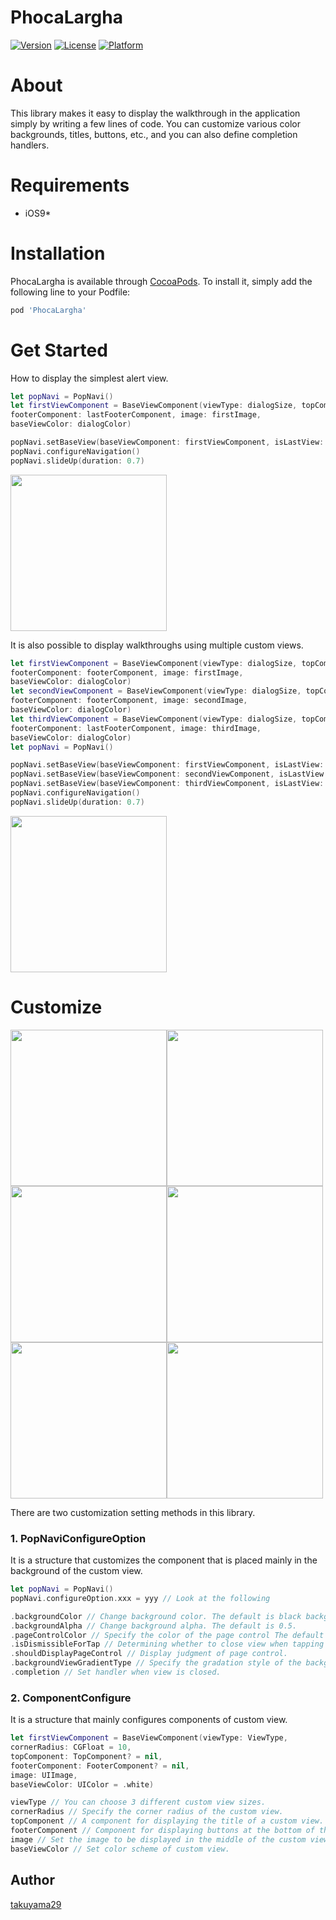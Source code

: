 # PhocaLargha

[![Version](https://img.shields.io/cocoapods/v/PhocaLargha.svg?style=flat)](https://cocoapods.org/pods/PhocaLargha)
[![License](https://img.shields.io/cocoapods/l/PhocaLargha.svg?style=flat)](https://cocoapods.org/pods/PhocaLargha)
[![Platform](https://img.shields.io/cocoapods/p/PhocaLargha.svg?style=flat)](https://cocoapods.org/pods/PhocaLargha)

# About
This library makes it easy to display the walkthrough in the application simply by writing a few lines of code.
You can customize various color backgrounds, titles, buttons, etc., and you can also define completion handlers.

# Requirements
- iOS9*

# Installation
PhocaLargha is available through [CocoaPods](https://cocoapods.org). To install
it, simply add the following line to your Podfile:

```ruby
pod 'PhocaLargha'
```


# Get Started
How to display the simplest alert view.

```swift
let popNavi = PopNavi()
let firstViewComponent = BaseViewComponent(viewType: dialogSize, topComponent: topComponent,
footerComponent: lastFooterComponent, image: firstImage,
baseViewColor: dialogColor)

popNavi.setBaseView(baseViewComponent: firstViewComponent, isLastView: true)
popNavi.configureNavigation()
popNavi.slideUp(duration: 0.7)
```

<img src="https://user-images.githubusercontent.com/17525335/43888072-8d858ef0-9bfb-11e8-9a97-774bcb0d9f87.gif" width="250">

It is also possible to display walkthroughs using multiple custom views.

```swift
let firstViewComponent = BaseViewComponent(viewType: dialogSize, topComponent: topComponent,
footerComponent: footerComponent, image: firstImage,
baseViewColor: dialogColor)
let secondViewComponent = BaseViewComponent(viewType: dialogSize, topComponent: topComponent,
footerComponent: footerComponent, image: secondImage,
baseViewColor: dialogColor)
let thirdViewComponent = BaseViewComponent(viewType: dialogSize, topComponent: topComponent,
footerComponent: lastFooterComponent, image: thirdImage,
baseViewColor: dialogColor)
let popNavi = PopNavi()

popNavi.setBaseView(baseViewComponent: firstViewComponent, isLastView: false)
popNavi.setBaseView(baseViewComponent: secondViewComponent, isLastView: false)
popNavi.setBaseView(baseViewComponent: thirdViewComponent, isLastView: true)
popNavi.configureNavigation()
popNavi.slideUp(duration: 0.7)
```

<img src="https://user-images.githubusercontent.com/17525335/43888081-9053fcca-9bfb-11e8-9743-ff87117ba571.gif" width="250">


# Customize

<img src="https://user-images.githubusercontent.com/17525335/43888792-7ff33358-9bfd-11e8-8c2d-f047aaa2bf9f.gif" width="250"/><img src="https://user-images.githubusercontent.com/17525335/43888095-9ce1730a-9bfb-11e8-8729-8865caf51300.gif" width="250"/><img src="https://user-images.githubusercontent.com/17525335/43888090-99700c2c-9bfb-11e8-9d16-bd7a71dde4a8.gif" width="250"/><img src="https://user-images.githubusercontent.com/17525335/43888103-a17fad8c-9bfb-11e8-8895-416e616adc96.gif" width="250"/><img src="https://user-images.githubusercontent.com/17525335/43888088-96898024-9bfb-11e8-9936-88ebe5d7462f.gif" width="250"/><img src="https://user-images.githubusercontent.com/17525335/43888097-9f577788-9bfb-11e8-951a-ab1ab01b26d5.gif" width="250"/>

There are two customization setting methods in this library.

### 1. PopNaviConfigureOption
It is a structure that customizes the component that is placed mainly in the background of the custom view.

```swift
let popNavi = PopNavi()
popNavi.configureOption.xxx = yyy // Look at the following

.backgroundColor // Change background color. The default is black background.
.backgroundAlpha // Change background alpha. The default is 0.5.
.pageControlColor // Specify the color of the page control The default is orange.
.isDismissibleForTap // Determining whether to close view when tapping background. The default is true.
.shouldDisplayPageControl // Display judgment of page control.
.backgroundViewGradientType // Specify the gradation style of the background. The default is black background.
.completion // Set handler when view is closed.
```

### 2. ComponentConfigure
It is a structure that mainly configures components of custom view.

```swift
let firstViewComponent = BaseViewComponent(viewType: ViewType,
cornerRadius: CGFloat = 10,
topComponent: TopComponent? = nil,
footerComponent: FooterComponent? = nil,
image: UIImage,
baseViewColor: UIColor = .white)

viewType // You can choose 3 different custom view sizes.
cornerRadius // Specify the corner radius of the custom view.
topComponent // A component for displaying the title of a custom view. If nothing is specified, this component will not be displayed.
footerComponent // Component for displaying buttons at the bottom of the custom view. It will not be displayed if nothing is specified.
image // Set the image to be displayed in the middle of the custom view.
baseViewColor // Set color scheme of custom view.
```

## Author

[takuyama29](https://github.com/yamataku29)

